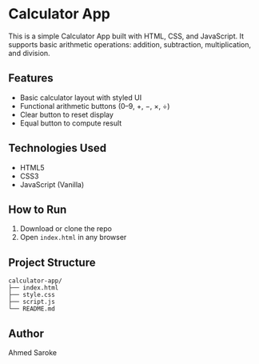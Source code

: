 
# Calculator App

This is a simple Calculator App built with HTML, CSS, and JavaScript. It supports basic arithmetic operations: addition, subtraction, multiplication, and division.

## Features

- Basic calculator layout with styled UI
- Functional arithmetic buttons (0–9, +, −, ×, ÷)
- Clear button to reset display
- Equal button to compute result

## Technologies Used

- HTML5
- CSS3
- JavaScript (Vanilla)

## How to Run

1. Download or clone the repo
2. Open `index.html` in any browser

## Project Structure

```
calculator-app/
├── index.html
├── style.css
├── script.js
└── README.md
```

## Author

Ahmed Saroke
